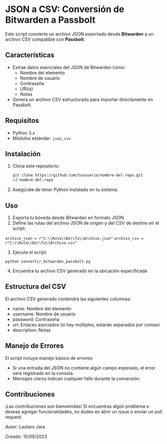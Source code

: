 # JSON a CSV: Conversión de Bitwarden a Passbolt

Este script convierte un archivo JSON exportado desde **Bitwarden** a un archivo CSV compatible con **Passbolt**.

## Características

- Extrae datos esenciales del JSON de Bitwarden como:
  - Nombre del elemento
  - Nombre de usuario
  - Contraseña
  - URI(s)
  - Notas
- Genera un archivo CSV estructurado para importar directamente en Passbolt.

## Requisitos

- Python 3.x
- Módulos estándar: `json`, `csv`

## Instalación

1. Clona este repositorio:
   ```bash
   git clone https://github.com/tuusuario/nombre-del-repo.git
   cd nombre-del-repo
   
2. Asegúrate de tener Python instalado en tu sistema.
   
## Uso
1. Exporta tu bóveda desde Bitwarden en formato JSON.
2. Define las rutas del archivo JSON de origen y del CSV de destino en el script:

`archivo_json = r"C:\\Ruta\\De\\Tu\\Archivo.json"`
`archivo_csv = r"C:\\Ruta\\De\\Tu\\Archivo.csv"`

3. Ejecuta el script:

`python convertir_bitwarden_passbolt.py`

4. Encuentra tu archivo CSV generado en la ubicación especificada

## Estructura del CSV
El archivo CSV generado contendrá las siguientes columnas:

  - name: Nombre del elemento
  - username: Nombre de usuario
  - password: Contraseña
  - uri: Enlaces asociados (si hay múltiples, estarán separados por comas)
  - description: Notas

##  Manejo de Errores
El script incluye manejo básico de errores:

  - Si una entrada del JSON no contiene algún campo esperado, el error será registrado en la consola.
  - Mensajes claros indican cualquier fallo durante la conversión.

##  Contribuciones
¡Las contribuciones son bienvenidas! Si encuentras algún problema o deseas agregar funcionalidades, no dudes en abrir un issue o enviar un pull request.


*Autor*: Lautaro Jara

*Creado*: 15/09/2023


   
